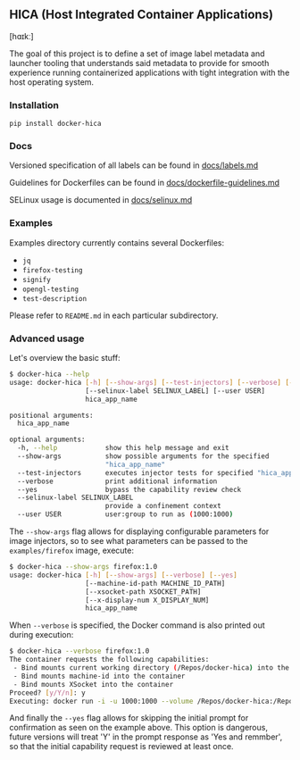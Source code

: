HICA (Host Integrated Container Applications)
---------------------------------------------
[hɑɪkː]

The goal of this project is to define a set of image label metadata 
and launcher tooling that understands said metadata to provide for
smooth experience running containerized applications with tight
integration with the host operating system.

### Installation

```
pip install docker-hica
```

### Docs

Versioned specification of all labels can be found in [docs/labels.md](docs/labels.md)

Guidelines for Dockerfiles can be found in [docs/dockerfile-guidelines.md](docs/dockerfile-guidelines.md)

SELinux usage is documented in [docs/selinux.md](docs/selinux.md)

### Examples

Examples directory currently contains several Dockerfiles:
 * `jq`
 * `firefox-testing`
 * `signify`
 * `opengl-testing`
 * `test-description`

Please refer to `README.md` in each particular subdirectory.

### Advanced usage

Let's overview the basic stuff:

```bash
$ docker-hica --help
usage: docker-hica [-h] [--show-args] [--test-injectors] [--verbose] [--yes]
                   [--selinux-label SELINUX_LABEL] [--user USER]
                   hica_app_name

positional arguments:
  hica_app_name

optional arguments:
  -h, --help            show this help message and exit
  --show-args           show possible arguments for the specified
                        "hica_app_name"
  --test-injectors      executes injector tests for specified "hica_app_name"
  --verbose             print additional information
  --yes                 bypass the capability review check
  --selinux-label SELINUX_LABEL
                        provide a confinement context
  --user USER           user:group to run as (1000:1000)
```

The `--show-args` flag allows for displaying configurable parameters for image injectors, so
to see what parameters can be passed to the `examples/firefox` image, execute:
```bash
$ docker-hica --show-args firefox:1.0
usage: docker-hica [-h] [--show-args] [--verbose] [--yes]
                   [--machine-id-path MACHINE_ID_PATH]
                   [--xsocket-path XSOCKET_PATH]
                   [--x-display-num X_DISPLAY_NUM]
                   hica_app_name
```

When `--verbose` is specified, the Docker command is also printed out during execution:
```bash
$ docker-hica --verbose firefox:1.0
The container requests the following capabilities: 
 - Bind mounts current working directory (/Repos/docker-hica) into the container
 - Bind mounts machine-id into the container
 - Bind mounts XSocket into the container
Proceed? [y/Y/n]: y
Executing: docker run -i -u 1000:1000 --volume /Repos/docker-hica:/Repos/docker-hica -w /Repos/docker-hica --volume /etc/machine-id:/etc/machine-id --volume /tmp/.X11-unix:/tmp/.X11-unix -e DISPLAY=:0 firefox:1.0
```

And finally the `--yes` flag allows for skipping the initial prompt for confirmation as seen on the example above.
This option is dangerous, future versions will treat 'Y' in the prompt response as 'Yes and remmber', so that
the initial capability request is reviewed at least once.
